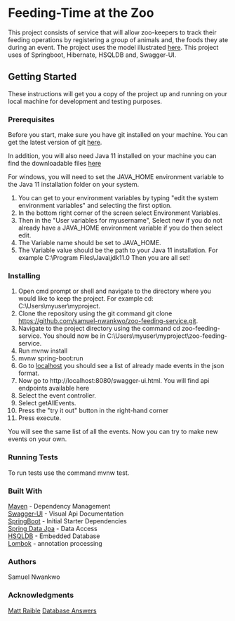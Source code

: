 # Feeding-Time at the Zoo

This project consists of service that will allow zoo-keepers to track their feeding operations by registering a group 
of animals and, the foods they ate during an event.
The project uses the model illustrated 
[here](http://www.databaseanswers.org/data_models/5_minute_tutorials/feeding_time_at_the_zoo.htm). 
This project uses of Springboot, Hibernate, HSQLDB and, Swagger-UI.

## Getting Started
These instructions will get you a copy of the project up and running on your local machine for development and 
testing purposes.

### Prerequisites
Before you start, make sure you have git installed on your machine.
You can get the latest version of git [here](https://git-scm.com/downloads).

In addition, you will also need Java 11 installed on your machine you can find the downloadable files 
[here](https://www.oracle.com/java/technologies/javase-jdk11-downloads.html)

For windows, you will need to set the JAVA_HOME environment variable to the Java 11 installation folder on your system.
1. You can get to your environment variables by typing "edit the system environment variables" and selecting the first option.
2. In the bottom right corner of the screen select Environment Variables.
3. Then in the "User variables for myusername", Select new if you do not already have a JAVA_HOME environment variable 
   if you do then select edit.
4. The Variable name should be set to JAVA_HOME. 
5. The Variable value should be the path to your Java 11 installation.
   For example C:\Program Files\Java\jdk11.0
Then you are all set!


### Installing
1. Open cmd prompt or shell and navigate to the directory where you would like to keep the project.
For example cd: C:\Users\myuser\myproject.
2. Clone the repository using the git command git clone https://github.com/samuel-nwankwo/zoo-feeding-service.git.
3. Navigate to the project directory using the command cd zoo-feeding-service.
You should now be in C:\Users\myuser\myproject\zoo-feeding-service.
4. Run mvnw install
5. mvnw spring-boot:run
6. Go to [localhost](http://localhost:8080)
you should see a list of already made events in the json format.
7. Now go to http://localhost:8080/swagger-ui.html.
You will find api endpoints available here
8. Select the event controller.
9. Select getAllEvents. 
10. Press the "try it out" button in the right-hand corner
11. Press execute. 

You will see the same list of all the events.
Now you can try to make new events on your own.


### Running Tests

To run tests use the command mvnw test.


### Built With
[Maven](https://maven.apache.org/) - Dependency Management <br />
[Swagger-UI]() - Visual Api Documentation <br />
[SpringBoot](https://spring.io/projects/spring-boot) - Initial Starter Dependencies <br />
[Spring Data Jpa](https://spring.io/projects/spring-data-jpa) - Data Access <br />
[HSQLDB]() - Embedded Database <br />
[Lombok]() - annotation processing <br />
### Authors
Samuel Nwankwo

### Acknowledgments
[Matt Raible](https://developer.okta.com/blog/2018/07/19/simple-crud-react-and-spring-boot)
[Database Answers](http://www.databaseanswers.org/data_models/5_minute_tutorials/feeding_time_at_the_zoo.htm)
